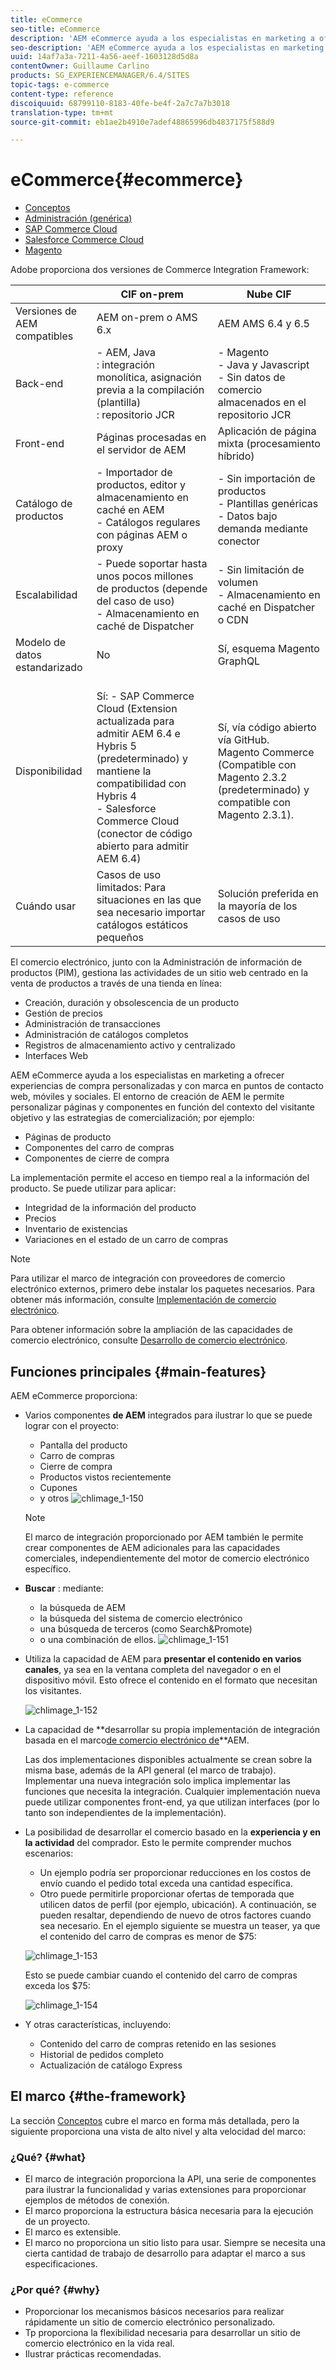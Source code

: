 ```yaml
---
title: eCommerce
seo-title: eCommerce
description: 'AEM eCommerce ayuda a los especialistas en marketing a ofrecer experiencias de compra personalizadas y con marca en puntos de contacto web, móviles y sociales. '
seo-description: 'AEM eCommerce ayuda a los especialistas en marketing a ofrecer experiencias de compra personalizadas y con marca en puntos de contacto web, móviles y sociales. '
uuid: 14af7a3a-7211-4a56-aeef-1603128d5d8a
contentOwner: Guillaume Carlino
products: SG_EXPERIENCEMANAGER/6.4/SITES
topic-tags: e-commerce
content-type: reference
discoiquuid: 68799110-8183-40fe-be4f-2a7c7a7b3018
translation-type: tm+mt
source-git-commit: eb1ae2b4910e7adef48865996db4837175f588d9

---
```



# eCommerce{#ecommerce}

* [Conceptos ](/help/sites-administering/concepts.md)
* [Administración (genérica)](/help/sites-administering/generic.md)
* [SAP Commerce Cloud](/help/sites-administering/sap-commerce-cloud.md)
* [Salesforce Commerce Cloud](https://github.com/adobe/commerce-salesforce)
* [Magento](https://www.adobe.io/apis/experiencecloud/commerce-integration-framework/integrations.html#!AdobeDocs/commerce-cif-documentation/master/integrations/02-AEM-Magento.md)

Adobe proporciona dos versiones de Commerce Integration Framework:

|  | CIF on-prem | Nube CIF |
|-------------------------|--------------------------------------------------------------------------------------------------------------------------------------------------------------------------------------------------------|------------------------------------------------------------------------------------------------------------------------|
| Versiones de AEM compatibles | AEM on-prem o AMS 6.x | AEM AMS 6.4 y 6.5 |
| Back-end | - AEM, Java <br> : integración monolítica, asignación previa a la compilación (plantilla)<br> : repositorio JCR | - Magento <br>- Java y Javascript <br>- Sin datos de comercio almacenados en el repositorio JCR |
| Front-end | Páginas procesadas en el servidor de AEM | Aplicación de página mixta (procesamiento híbrido) |
| Catálogo de productos | - Importador de productos, editor y almacenamiento en caché en AEM <br>- Catálogos regulares con páginas AEM o proxy | - Sin importación de productos <br>- Plantillas genéricas <br>- Datos bajo demanda mediante conector |
| Escalabilidad | - Puede soportar hasta unos pocos millones de productos (depende del caso de uso) <br> - Almacenamiento en caché de Dispatcher | - Sin limitación de volumen <br>- Almacenamiento en caché en Dispatcher o CDN |
| Modelo de datos estandarizado | No | Sí, esquema Magento GraphQL |
| Disponibilidad | <br> Sí: - SAP Commerce Cloud (Extension actualizada para admitir AEM 6.4 e Hybris 5 (predeterminado) y mantiene la compatibilidad con Hybris 4 <br>- Salesforce Commerce Cloud (conector de código abierto para admitir AEM 6.4) | Sí, vía código abierto vía GitHub. <br> Magento Commerce (Compatible con Magento 2.3.2 (predeterminado) y compatible con Magento 2.3.1). |
| Cuándo usar | Casos de uso limitados: Para situaciones en las que sea necesario importar catálogos estáticos pequeños | Solución preferida en la mayoría de los casos de uso |

El comercio electrónico, junto con la Administración de información de productos (PIM), gestiona las actividades de un sitio web centrado en la venta de productos a través de una tienda en línea:

* Creación, duración y obsolescencia de un producto
* Gestión de precios
* Administración de transacciones
* Administración de catálogos completos
* Registros de almacenamiento activo y centralizado
* Interfaces Web

AEM eCommerce ayuda a los especialistas en marketing a ofrecer experiencias de compra personalizadas y con marca en puntos de contacto web, móviles y sociales. El entorno de creación de AEM le permite personalizar páginas y componentes en función del contexto del visitante objetivo y las estrategias de comercialización; por ejemplo:

* Páginas de producto
* Componentes del carro de compras
* Componentes de cierre de compra

La implementación permite el acceso en tiempo real a la información del producto. Se puede utilizar para aplicar:

* Integridad de la información del producto
* Precios
* Inventario de existencias
* Variaciones en el estado de un carro de compras

>[!NOTE]
>
>Para utilizar el marco de integración con proveedores de comercio electrónico externos, primero debe instalar los paquetes necesarios. Para obtener más información, consulte [Implementación de comercio electrónico](/help/sites-deploying/ecommerce.md).
>
>Para obtener información sobre la ampliación de las capacidades de comercio electrónico, consulte [Desarrollo de comercio electrónico](/help/sites-developing/ecommerce.md).

## Funciones principales {#main-features}

AEM eCommerce proporciona:

* Varios componentes **de AEM** integrados para ilustrar lo que se puede lograr con el proyecto:

   * Pantalla del producto
   * Carro de compras
   * Cierre de compra
   * Productos vistos recientemente
   * Cupones
   * y otros
   ![chlimage_1-150](assets/chlimage_1-150.png)

   >[!NOTE]
   >
   >El marco de integración proporcionado por AEM también le permite crear componentes de AEM adicionales para las capacidades comerciales, independientemente del motor de comercio electrónico específico.

* **Buscar** : mediante:

   * la búsqueda de AEM
   * la búsqueda del sistema de comercio electrónico
   * una búsqueda de terceros (como Search&amp;Promote)
   * o una combinación de ellos.
   ![chlimage_1-151](assets/chlimage_1-151.png)

* Utiliza la capacidad de AEM para **presentar el contenido en varios canales**, ya sea en la ventana completa del navegador o en el dispositivo móvil. Esto ofrece el contenido en el formato que necesitan los visitantes.

   ![chlimage_1-152](assets/chlimage_1-152.png)

* La capacidad de **desarrollar su propia implementación de integración basada en el marco[de comercio electrónico de](#the-framework)**AEM.

   Las dos implementaciones disponibles actualmente se crean sobre la misma base, además de la API general (el marco de trabajo). Implementar una nueva integración solo implica implementar las funciones que necesita la integración. Cualquier implementación nueva puede utilizar componentes front-end, ya que utilizan interfaces (por lo tanto son independientes de la implementación).

* La posibilidad de desarrollar el comercio basado en la **experiencia y en la actividad** del comprador. Esto le permite comprender muchos escenarios:

   * Un ejemplo podría ser proporcionar reducciones en los costos de envío cuando el pedido total exceda una cantidad específica.
   * Otro puede permitirle proporcionar ofertas de temporada que utilicen datos de perfil (por ejemplo, ubicación). A continuación, se pueden resaltar, dependiendo de nuevo de otros factores cuando sea necesario.
   En el ejemplo siguiente se muestra un teaser, ya que el contenido del carro de compras es menor de $75:

   ![chlimage_1-153](assets/chlimage_1-153.png)

   Esto se puede cambiar cuando el contenido del carro de compras exceda los $75:

   ![chlimage_1-154](assets/chlimage_1-154.png)

* Y otras características, incluyendo:

   * Contenido del carro de compras retenido en las sesiones
   * Historial de pedidos completo
   * Actualización de catálogo Express

## El marco {#the-framework}

La sección [Conceptos](/help/sites-administering/concepts.md) cubre el marco en forma más detallada, pero la siguiente proporciona una vista de alto nivel y alta velocidad del marco:

### ¿Qué? {#what}

* El marco de integración proporciona la API, una serie de componentes para ilustrar la funcionalidad y varias extensiones para proporcionar ejemplos de métodos de conexión.
* El marco proporciona la estructura básica necesaria para la ejecución de un proyecto.
* El marco es extensible.
* El marco no proporciona un sitio listo para usar. Siempre se necesita una cierta cantidad de trabajo de desarrollo para adaptar el marco a sus especificaciones.

### ¿Por qué? {#why}

* Proporcionar los mecanismos básicos necesarios para realizar rápidamente un sitio de comercio electrónico personalizado.
* Tp proporciona la flexibilidad necesaria para desarrollar un sitio de comercio electrónico en la vida real.
* Ilustrar prácticas recomendadas.

